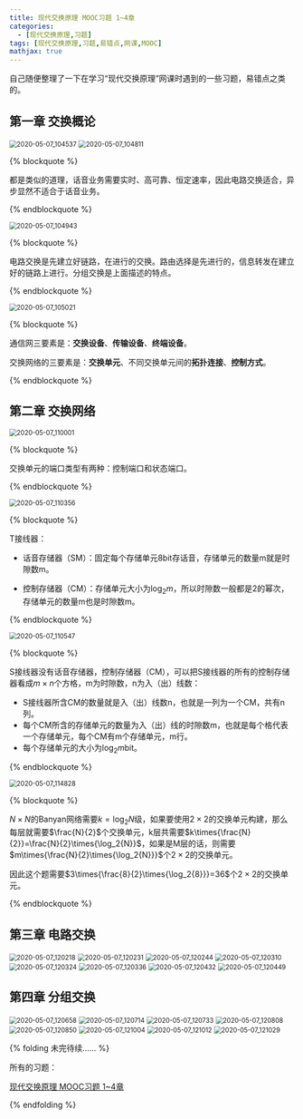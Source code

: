 ```yaml
---
title: 现代交换原理 MOOC习题 1~4章
categories:
  - [现代交换原理,习题]
tags: [现代交换原理,习题,易错点,网课,MOOC]
mathjax: true
---
```


自己随便整理了一下在学习“现代交换原理”网课时遇到的一些习题，易错点之类的。



<!-- more -->



## 第一章 交换概论

<img src="https://gitee.com/wxy_666/images/raw/master/20200507105053.jpg" alt="2020-05-07_104537" style="zoom:80%;" />



<img src="https://gitee.com/wxy_666/images/raw/master/20200507105117.jpg" alt="2020-05-07_104811" style="zoom:80%;" />

{% blockquote %}

都是类似的道理，话音业务需要实时、高可靠、恒定速率，因此电路交换适合，异步显然不适合于话音业务。

{% endblockquote %}



<img src="https://gitee.com/wxy_666/images/raw/master/20200507105241.jpg" alt="2020-05-07_104943" style="zoom:80%;" />

{% blockquote %}

电路交换是先建立好链路，在进行的交换。路由选择是先进行的，信息转发在建立好的链路上进行。分组交换是上面描述的特点。

{% endblockquote %}



<img src="https://gitee.com/wxy_666/images/raw/master/20200507105428.jpg" alt="2020-05-07_105021" style="zoom:80%;" />

{% blockquote %}

通信网三要素是：**交换设备**、**传输设备**、**终端设备**。

交换网络的三要素是：**交换单元**、不同交换单元间的**拓扑连接**、**控制方式**。

{% endblockquote %}



## 第二章 交换网络

<img src="https://gitee.com/wxy_666/images/raw/master/20200507110011.jpg" alt="2020-05-07_110001" style="zoom:80%;" />

{% blockquote %}

交换单元的端口类型有两种：控制端口和状态端口。

{% endblockquote %}



<img src="https://gitee.com/wxy_666/images/raw/master/20200507110554.jpg" alt="2020-05-07_110356" style="zoom:80%;" />

{% blockquote %}

T接线器：

- 话音存储器（SM）：固定每个存储单元8bit存话音，存储单元的数量m就是时隙数m。

- 控制存储器（CM）：存储单元大小为$\log_2{m}$，所以时隙数一般都是2的幂次，存储单元的数量m也是时隙数m。

{% endblockquote %}



<img src="https://gitee.com/wxy_666/images/raw/master/20200507110608.jpg" alt="2020-05-07_110547" style="zoom:80%;" />

{% blockquote %}

S接线器没有话音存储器，控制存储器（CM），可以把S接线器的所有的控制存储器看成$m\times{n}$个方格，m为时隙数，n为入（出）线数：

- S接线器所含CM的数量就是入（出）线数n，也就是一列为一个CM，共有n列。
- 每个CM所含的存储单元的数量为入（出）线的时隙数m，也就是每个格代表一个存储单元，每个CM有m个存储单元，m行。
- 每个存储单元的大小为$\log_2{m}$bit。

{% endblockquote %}



<img src="https://gitee.com/wxy_666/images/raw/master/20200507114923.jpg" alt="2020-05-07_114828" style="zoom:80%;" />

{% blockquote %}

$N\times{N}$的Banyan网络需要$k=\log_2{N}$级，如果要使用$2\times{2}$的交换单元构建，那么每层就需要$\frac{N}{2}$个交换单元，k层共需要$k\times{\frac{N}{2}}=\frac{N}{2}\times{\log_2{N}}$，如果是M层的话，则需要$m\times{\frac{N}{2}\times{\log_2{N}}}$个$2\times{2}$的交换单元。

因此这个题需要$3\times{\frac{8}{2}\times{\log_2{8}}}=36$个$2\times{2}$的交换单元。

{% endblockquote %}



## 第三章 电路交换

<img src="https://gitee.com/wxy_666/images/raw/master/20200507120505.jpg" alt="2020-05-07_120218" style="zoom:80%;" />



<img src="https://gitee.com/wxy_666/images/raw/master/20200507120512.jpg" alt="2020-05-07_120231" style="zoom:80%;" />



<img src="https://gitee.com/wxy_666/images/raw/master/20200507120522.jpg" alt="2020-05-07_120244" style="zoom:80%;" />



<img src="https://gitee.com/wxy_666/images/raw/master/20200507120530.jpg" alt="2020-05-07_120310" style="zoom:80%;" />



<img src="https://gitee.com/wxy_666/images/raw/master/20200507120538.jpg" alt="2020-05-07_120324" style="zoom:80%;" />



<img src="https://gitee.com/wxy_666/images/raw/master/20200507120551.jpg" alt="2020-05-07_120336" style="zoom:80%;" />



<img src="https://gitee.com/wxy_666/images/raw/master/20200507120610.jpg" alt="2020-05-07_120432" style="zoom:80%;" />



<img src="https://gitee.com/wxy_666/images/raw/master/20200507120618.jpg" alt="2020-05-07_120449" style="zoom:80%;" />



## 第四章 分组交换

<img src="https://gitee.com/wxy_666/images/raw/master/20200507121042.jpg" alt="2020-05-07_120658" style="zoom:80%;" />



<img src="https://gitee.com/wxy_666/images/raw/master/20200507121049.jpg" alt="2020-05-07_120714" style="zoom:80%;" />



<img src="https://gitee.com/wxy_666/images/raw/master/20200507121056.jpg" alt="2020-05-07_120733" style="zoom:80%;" />



<img src="https://gitee.com/wxy_666/images/raw/master/20200507121103.jpg" alt="2020-05-07_120808" style="zoom:80%;" />



<img src="https://gitee.com/wxy_666/images/raw/master/20200507121110.jpg" alt="2020-05-07_120850" style="zoom:80%;" />



<img src="https://gitee.com/wxy_666/images/raw/master/20200507121116.jpg" alt="2020-05-07_121004" style="zoom:80%;" />



<img src="https://gitee.com/wxy_666/images/raw/master/20200507121127.jpg" alt="2020-05-07_121012" style="zoom:80%;" />



<img src="https://gitee.com/wxy_666/images/raw/master/20200507121133.jpg" alt="2020-05-07_121029" style="zoom:80%;" />



{% folding 未完待续…… %}

所有的习题：

[现代交换原理 MOOC习题 1~4章](/2020/05/07/现代交换原理-MOOC习题-1~4章/)

{% endfolding %}

